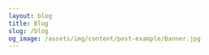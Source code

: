 ```yaml
---
layout: blog
title: Blog
slug: /blog
og_image: /assets/img/content/post-example/Banner.jpg
---
```


<br />
